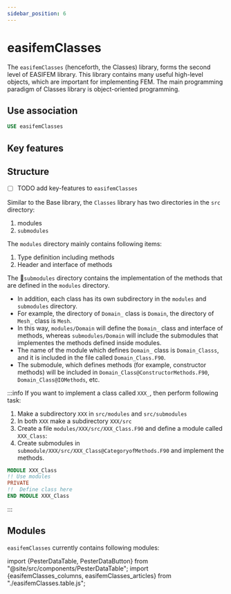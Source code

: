 ```yaml
---
sidebar_position: 6
---
```


# easifemClasses

The `easifemClasses` (henceforth, the Classes) library, forms the second level of EASIFEM library.
This library contains many useful high-level objects, which are important for implementing FEM.
The main programming paradigm of Classes library is object-oriented programming.

## Use association

```fortran
USE easifemClasses
```

## Key features

## Structure

- [ ] TODO add key-features to `easifemClasses`

Similar to the Base library, the `Classes` library has two directories in the `src` directory:

1. modules
2. `submodules`

The `modules` directory mainly contains following items:

1. Type definition including methods
2. Header and interface of methods

The 📁`submodules` directory contains the implementation of the methods that are defined in the `modules` directory.

- In addition, each class has its own subdirectory in the `modules` and `submodules` directory.
- For example, the directory of `Domain_` class is `Domain`, the directory of `Mesh_` class is `Mesh`.
- In this way, `modules/Domain` will define the `Domain_` class and interface of methods, whereas `submodules/Domain` will include the submodules that implementes the methods defined inside modules.
- The name of the module which defines `Domain_` class is `Domain_Classs`, and it is included in the file called `Domain_Class.F90`.
- The submodule, which defines methods (for example, constructor methods) will be included in `Domain_Class@ConstructorMethods.F90`, `Domain_Class@IOMethods`, etc.

:::info
If you want to implement a class called `XXX_`, then perform following task:

1. Make a subdirectory `XXX` in `src/modules` and `src/submodules`
2. In both `XXX` make a subdirectory `XXX/src`
3. Create a file `modules/XXX/src/XXX_Class.F90` and define a module called `XXX_Class`:
4. Create submodules in `submodule/XXX/src/XXX_Class@CategoryofMethods.F90` and implement the methods.

```fortran
MODULE XXX_Class
!! Use modules
PRIVATE
!!  Define class here
END MODULE XXX_Class
```

:::

## Modules

`easifemClasses` currently contains following modules:

import {PesterDataTable, PesterDataButton} from "@site/src/components/PesterDataTable";
import {easifemClasses_columns, easifemClasses_articles} from "./easifemClasses.table.js";

<PesterDataTable
  columns={easifemClasses_columns}
  data={easifemClasses_articles}
/>
